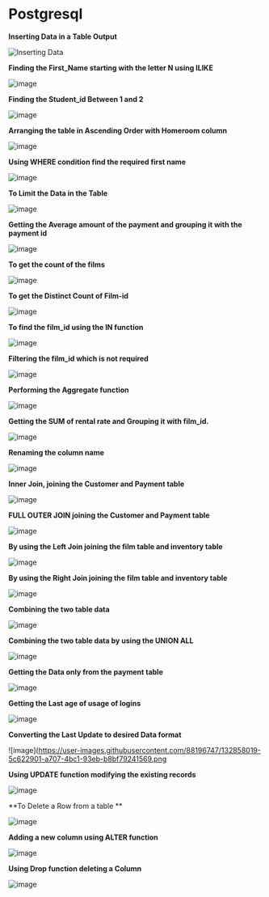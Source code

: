 # Postgresql

**Inserting Data in a Table Output**

![Inserting Data](https://user-images.githubusercontent.com/88196747/129853988-1e4952c7-21fb-46ab-b79f-5efa63929c1b.JPG)

**Finding the First_Name starting with the letter N using ILIKE**

![image](https://user-images.githubusercontent.com/88196747/130074639-61a3bb4e-ac8e-469e-9e76-c6b1f6663c20.png)

**Finding the Student_id Between 1 and 2**

![image](https://user-images.githubusercontent.com/88196747/130243389-a9ef8574-63e1-4bba-a7ac-186e2e94725e.png)

**Arranging the table in Ascending Order with Homeroom column**

![image](https://user-images.githubusercontent.com/88196747/130324533-bc56c928-9257-4cd9-a9ec-6fb511fe0bd6.png)

**Using WHERE condition find the required first name**

![image](https://user-images.githubusercontent.com/88196747/130356122-2c6653b7-caf9-4489-ae03-5c557a91cd42.png)

**To Limit the Data in the Table**

![image](https://user-images.githubusercontent.com/88196747/130458415-95387353-9dd1-451d-8c43-61361cdf7321.png)

**Getting the Average amount of the payment and grouping it with the payment id**

![image](https://user-images.githubusercontent.com/88196747/130651695-b3b75677-2d34-4cb0-b2fa-63c67a7e5f77.png)

**To get the count of the films**

![image](https://user-images.githubusercontent.com/88196747/130792939-88fcb0ce-9217-4923-b426-a08484c0e6b4.png)

**To get the Distinct Count of Film-id**

![image](https://user-images.githubusercontent.com/88196747/131055536-a3fb9207-57a4-4b19-bcc3-19a3d4ed9827.png)

**To find the film_id using the IN function**

![image](https://user-images.githubusercontent.com/88196747/131217992-3f6aa87c-2965-4844-9e83-93873cb630dc.png)

**Filtering the film_id which is not required**

![image](https://user-images.githubusercontent.com/88196747/131252264-e5c123a6-d882-4732-8eb2-24e6af102878.png)

**Performing the Aggregate function**

![image](https://user-images.githubusercontent.com/88196747/131337496-bda64c66-f746-4e32-8cf6-d516c896ef34.png)

**Getting the SUM of rental rate and Grouping it with film_id.**

![image](https://user-images.githubusercontent.com/88196747/131516770-08e67919-a008-452b-af3e-4fce86a89029.png)

**Renaming the column name**

![image](https://user-images.githubusercontent.com/88196747/131676210-6c5f6f31-9977-4464-b9c0-e789b423849c.png)

**Inner Join, joining the Customer and Payment table**

![image](https://user-images.githubusercontent.com/88196747/131838835-5682eba3-8fb9-4096-9aee-733fe5f56af3.png)

**FULL OUTER JOIN joining the Customer and Payment table**

![image](https://user-images.githubusercontent.com/88196747/132012306-249f6955-17e8-4fda-9184-752be5c4022e.png)

**By using the Left Join joining the film table and inventory table**

![image](https://user-images.githubusercontent.com/88196747/132094667-a09a6fe1-607a-46fd-a651-7c444ba28590.png)

**By using the Right Join joining the film table and inventory table**

![image](https://user-images.githubusercontent.com/88196747/132127729-4beb2b00-863f-4d0b-b23b-f92fbb15787a.png)

**Combining the two table data**

![image](https://user-images.githubusercontent.com/88196747/132222759-cea4077a-f8e0-4a29-9a3e-f8b8608f4e67.png)

**Combining the two table data by using the UNION ALL**

![image](https://user-images.githubusercontent.com/88196747/132330220-9f187f49-2c8c-4d2c-ba4d-9d68de50dc67.png)

**Getting the Data only from the payment table**

![image](https://user-images.githubusercontent.com/88196747/132511739-0d4a2f27-7141-4dcf-b29c-1398c76292c7.png)

**Getting the Last age of usage of logins**

![image](https://user-images.githubusercontent.com/88196747/132664844-3c93f005-564e-4794-a212-c430203a1b49.png)

**Converting the Last Update to desired Data format**

![image](https://user-images.githubusercontent.com/88196747/132858019-5c622901-a707-4bc1-93eb-b8bf79241569.png

**Using UPDATE function modifying the existing records**

![image](https://user-images.githubusercontent.com/88196747/132946736-150cf595-4216-424e-8659-ce3a3fd6c7b4.png)

**To Delete a Row from a table **

![image](https://user-images.githubusercontent.com/88196747/132986786-41e4a6b2-6398-4bf5-8088-f8f4410228d0.png)

**Adding a new column using ALTER function**

![image](https://user-images.githubusercontent.com/88196747/133081405-787841ed-f460-48f9-9b00-262264d3545a.png)

**Using Drop function deleting a Column**

![image](https://user-images.githubusercontent.com/88196747/133252209-554ba6fb-2495-456b-9521-a8d889afd728.png)






















